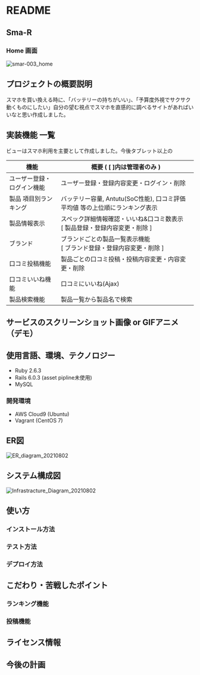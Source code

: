 # README

## Sma-R

### Home 画面

![smar-003_home](https://user-images.githubusercontent.com/61964919/127863912-82c82f47-4c6d-4a9a-8626-8ef358af2e89.png)

## プロジェクトの概要説明

スマホを買い換える時に、「バッテリーの持ちがいい」、「予算度外視でサクサク動くものにしたい」自分の望む視点でスマホを直感的に調べるサイトがあればいいなと思い作成しました。

## 実装機能 一覧

ビューはスマホ利用を主要として作成しました。今後タブレット以上の

|  機能  |  概要 ( [ ]内は管理者のみ )  |
| ---- | ---- |
|  ユーザー登録・ログイン機能  |  ユーザー登録・登録内容変更・ログイン・削除  |
|  製品 項目別ランキング  | バッテリー容量, Antutu(SoC性能), 口コミ評価平均値 等の上位順にランキング表示 |
|  製品情報表示  | スペック詳細情報確認・いいね&口コミ数表示 <br> [ 製品登録・登録内容変更・削除 ]  |
|  ブランド  | ブランドごとの製品一覧表示機能 <br> [ ブランド登録・登録内容変更・削除 ]  |
|  口コミ投稿機能  | 製品ごとの口コミ投稿・投稿内容変更・内容変更・削除  |
|  口コミいいね機能  | 口コミにいいね(Ajax) |
|  製品検索機能  | 製品一覧から製品名で検索 |

## サービスのスクリーンショット画像 or GIFアニメ（デモ）

## 使用言語、環境、テクノロジー

- Ruby 2.6.3
- Rails 6.0.3 (asset pipline未使用)
- MySQL

### 開発環境

- AWS Cloud9 (Ubuntu)
- Vagrant (CentOS 7)

## ER図

![ER_diagram_20210802](https://user-images.githubusercontent.com/61964919/127835343-8de7124c-3b0c-461f-9e35-e97d18052baa.png)

## システム構成図

![Infrastracture_Diagram_20210802](https://user-images.githubusercontent.com/61964919/127831467-0f09fabb-7116-48d4-97c2-672a809c6716.png)

## 使い方

### インストール方法

### テスト方法

### デプロイ方法

## こだわり・苦戦したポイント

### ランキング機能

### 投稿機能

### 

## ライセンス情報

## 今後の計画
